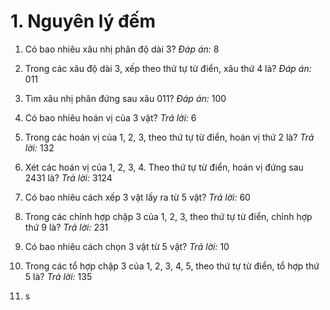 # 1. Nguyên lý đếm
1) Có bao nhiêu xâu nhị phân độ dài 3?
_Đáp án:_ 8

2) Trong các xâu độ dài 3, xếp theo thứ tự từ điển, xâu thứ 4 là?
_Đáp án:_ 011

3) Tìm xâu nhị phân đứng sau xâu 011?
_Đáp án:_ 100

4) Có bao nhiêu hoán vị của 3 vật?
_Trả lời:_ 6

5) Trong các hoán vị của 1, 2, 3, theo thứ tự từ điển, hoán vị thứ 2 là?
_Trả lời:_ 132

6) Xét các hoán vị của 1, 2, 3, 4. Theo thứ tự từ điển, hoán vị đứng sau 2431 là?
_Trả lời:_ 3124

7) Có bao nhiêu cách xếp 3 vật lấy ra từ 5 vật?
_Trả lời:_ 60

8) Trong các chỉnh hợp chập 3 của 1, 2, 3, theo thứ tự từ điển, chỉnh hợp thứ 9 là?
_Trả lời:_ 231

9) Có bao nhiêu cách chọn 3 vật từ 5 vật?
_Trả lời:_ 10

10) Trong các tổ hợp chập 3 của 1, 2, 3, 4, 5, theo thứ tự từ điển, tổ hợp thứ 5 là?
_Trả lời:_ 135

11) s
